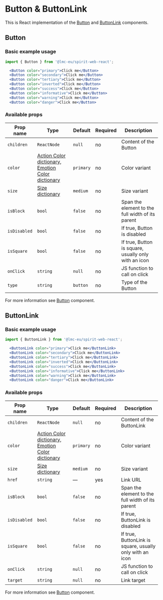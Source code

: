 # Button & ButtonLink

This is React implementation of the [Button] and [ButtonLink][button] components.

## Button

### Basic example usage

```jsx
import { Button } from '@lmc-eu/spirit-web-react';
```

```jsx
  <Button color="primary">Click me</Button>
  <Button color="secondary">Click me</Button>
  <Button color="tertiary">Click me</Button>
  <Button color="inverted">Click me</Button>
  <Button color="success">Click me</Button>
  <Button color="informative">Click me</Button>
  <Button color="warning">Click me</Button>
  <Button color="danger">Click me</Button>
```

### Available props

| Prop name    | Type                                                                                      | Default   | Required | Description                                          |
| ------------ | ----------------------------------------------------------------------------------------- | --------- | -------- | ---------------------------------------------------- |
| `children`   | `ReactNode`                                                                               | `null`    | no       | Content of the Button                                |
| `color`      | [Action Color dictionary][dictionary-color], [Emotion Color dictionary][dictionary-color] | `primary` | no       | Color variant                                        |
| `size`       | [Size dictionary][dictionary-size]                                                        | `medium`  | no       | Size variant                                         |
| `isBlock`    | `bool`                                                                                    | `false`   | no       | Span the element to the full width of its parent     |
| `isDisabled` | `bool`                                                                                    | `false`   | no       | If true, Button is disabled                          |
| `isSquare`   | `bool`                                                                                    | `false`   | no       | If true, Button is square, usually only with an icon |
| `onClick`    | `string`                                                                                  | `null`    | no       | JS function to call on click                         |
| `type`       | `string`                                                                                  | `button`  | no       | Type of the Button                                   |

For more information see [Button] component.

## ButtonLink

### Basic example usage

```jsx
import { ButtonLink } from '@lmc-eu/spirit-web-react';
```

```jsx
  <ButtonLink color="primary">Click me</ButtonLink>
  <ButtonLink color="secondary">Click me</ButtonLink>
  <ButtonLink color="tertiary">Click me</ButtonLink>
  <ButtonLink color="inverted">Click me</ButtonLink>
  <ButtonLink color="success">Click me</ButtonLink>
  <ButtonLink color="informative">Click me</ButtonLink>
  <ButtonLink color="warning">Click me</ButtonLink>
  <ButtonLink color="danger">Click me</ButtonLink>
```

### Available props

| Prop name    | Type                                                                                      | Default   | Required | Description                                              |
| ------------ | ----------------------------------------------------------------------------------------- | --------- | -------- | -------------------------------------------------------- |
| `children`   | `ReactNode`                                                                               | `null`    | no       | Content of the ButtonLink                                |
| `color`      | [Action Color dictionary][dictionary-color], [Emotion Color dictionary][dictionary-color] | `primary` | no       | Color variant                                            |
| `size`       | [Size dictionary][dictionary-size]                                                        | `medium`  | no       | Size variant                                             |
| `href`       | `string`                                                                                  | —         | yes      | Link URL                                                 |
| `isBlock`    | `bool`                                                                                    | `false`   | no       | Span the element to the full width of its parent         |
| `isDisabled` | `bool`                                                                                    | `false`   | no       | If true, ButtonLink is disabled                          |
| `isSquare`   | `bool`                                                                                    | `false`   | no       | If true, ButtonLink is square, usually only with an icon |
| `onClick`    | `string`                                                                                  | `null`    | no       | JS function to call on click                             |
| `target`     | `string`                                                                                  | `null`    | no       | Link target                                              |

For more information see [Button] component.

[button]: https://github.com/lmc-eu/spirit-design-system/tree/main/packages/web/src/scss/components/Button
[dictionary-color]: https://github.com/lmc-eu/spirit-design-system/tree/main/docs/DICTIONARIES.md#color
[dictionary-size]: https://github.com/lmc-eu/spirit-design-system/tree/main/docs/DICTIONARIES.md#size
